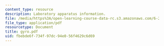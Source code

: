 ```yaml
---
content_type: resource
description: Laboratory apparatus information.
file: /media/https%3A/open-learning-course-data-rc.s3.amazonaws.com/6-270-autonomous-robot-design-competition-january-iap-2005/fbebde6f734f97dc94e056f4629c6d69_gyro.pdf
file_type: application/pdf
resourcetype: Document
title: gyro.pdf
uid: fbebde6f-734f-97dc-94e0-56f4629c6d69
---
```

